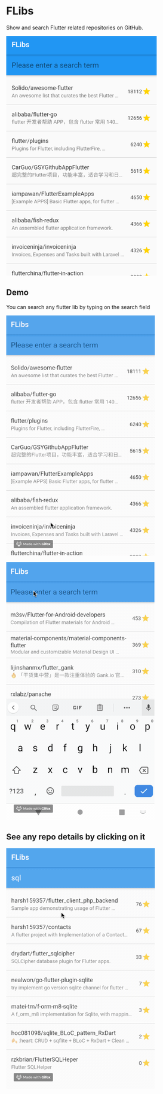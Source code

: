 # FLibs

Show and search Flutter related repositories on GitHub.

![](apphome.png?raw=true "Title")


## Demo

You can search any flutter lib by typing on the search field

![](demo1.gif?raw=true "Demo 1")

![](demo2.gif?raw=true "Demo 2")

## See any repo details by clicking on it

![](demo3.gif?raw=true "Demo 3")
